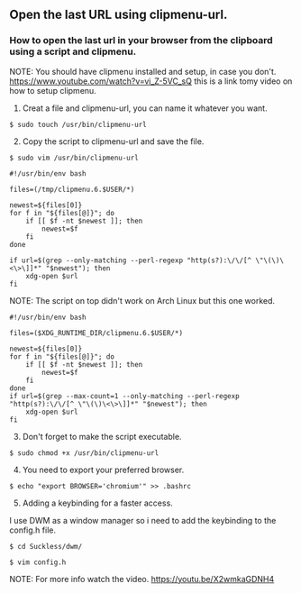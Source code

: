 ## Open the last URL using clipmenu-url.
### How to open the last url in your browser from the clipboard using a script and clipmenu.

NOTE: You should have clipmenu installed and setup, in case you don't.
https://www.youtube.com/watch?v=vi_Z-5VC_sQ this is a link tomy video on how to setup clipmenu.

1. Creat a file and clipmenu-url, you can name it whatever you want.

`$ sudo touch /usr/bin/clipmenu-url`

2. Copy the script to clipmenu-url and save the file.

`$ sudo vim /usr/bin/clipmenu-url`

	#!/usr/bin/env bash

	files=(/tmp/clipmenu.6.$USER/*)

	newest=${files[0]}
	for f in "${files[@]}"; do
		if [[ $f -nt $newest ]]; then
  			newest=$f
		fi
	done

	if url=$(grep --only-matching --perl-regexp "http(s?):\/\/[^ \"\(\)\<\>\]]*" "$newest"); then
		xdg-open $url
	fi

NOTE: The script on top didn't work on Arch Linux but this one worked.

	#!/usr/bin/env bash

	files=($XDG_RUNTIME_DIR/clipmenu.6.$USER/*)

	newest=${files[0]}
	for f in "${files[@]}"; do
		if [[ $f -nt $newest ]]; then
			newest=$f
		fi
	done
	if url=$(grep --max-count=1 --only-matching --perl-regexp "http(s?):\/\/[^ \"\(\)\<\>\]]*" "$newest"); then
		xdg-open $url
	fi
3. Don't forget to make the script executable.

`$ sudo chmod +x /usr/bin/clipmenu-url`

4. You need to export your preferred browser.

`$ echo "export BROWSER='chromium'" >> .bashrc`

5. Adding a keybinding for a faster access.

I use DWM as a window manager so i need to add the keybinding to the config.h file.

`$ cd Suckless/dwm/`

`$ vim config.h`

NOTE: For more info watch the video.
https://youtu.be/X2wmkaGDNH4

